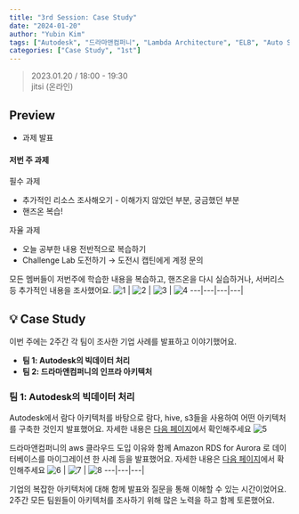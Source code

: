 ```yaml
---
title: "3rd Session: Case Study"
date: "2024-01-20"
author: "Yubin Kim"
tags: ["Autodesk", "드라마앤컴퍼니", "Lambda Architecture", "ELB", "Auto Scaling"]
categories: ["Case Study", "1st"]
---
```


> 2023.01.20 / 18:00 - 19:30   
jitsi (온라인)

## Preview
- 과제 발표

#### 저번 주 과제
필수 과제

- 추가적인 리소스 조사해오기 - 이해가지 않았던 부분, 궁금했던 부분
- 핸즈온 복습!

자율 과제

- 오늘 공부한 내용 전반적으로 복습하기
- Challenge Lab 도전하기 → 도전시 캡틴에게 계정 문의

모든 멤버들이 저번주에 학습한 내용을 복습하고, 핸즈온을 다시 실습하거나, 서버리스 등 추가적인 내용을 조사했어요.
![1](/1st/session_3/1.png "1") | ![2](/1st/session_3/2.png "2") | ![3](/1st/session_3/3.png "3") | ![4](/1st/session_3/4.png "4")
---|---|---|---|


## 💡 Case Study
이번 주에는 2주간 각 팀이 조사한 기업 사례를 발표하고 이야기했어요.
- **팀 1: Autodesk의 빅데이터 처리**
- **팀 2: 드라마앤컴퍼니의 인프라 아키텍처**

### 팀 1: Autodesk의 빅데이터 처리
Autodesk에서 람다 아키텍처를 바탕으로 람다, hive, s3들을 사용하여 어떤 아키텍처를 구축한 것인지 발표했어요. 자세한 내용은 [다음 페이지](https://ddwu-aws-cloud-club.github.io/post/1st/post-7-case-study-autodesk/)에서 확인해주세요 
![5](/1st/session_3/5.png "5")

드라마앤컴퍼니의 aws 클라우드 도입 이유와 함께 Amazon RDS for Aurora 로 데이터베이스를 마이그레이션 한 사례 등을 발표했어요. 자세한 내용은 [다음 페이지](https://ddwu-aws-cloud-club.github.io/post/1st/post-8-case-study-드라마앤컴퍼니/)에서 확인해주세요
![6](/1st/session_3/6.png "6") | ![7](/1st/session_3/7.png "7") | ![8](/1st/session_3/8.png "8")
---|---|---|


기업의 복잡한 아키텍처에 대해 함께 발표와 질문을 통해 이해할 수 있는 시간이었어요. 2주간 모든 팀원들이 아키텍처를 조사하기 위해 많은 노력을 하고 함께 토론했어요.